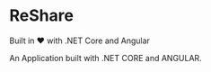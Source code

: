 # ReShare
Built in ❤️ with .NET Core and Angular

An Application built with .NET CORE and ANGULAR. 
